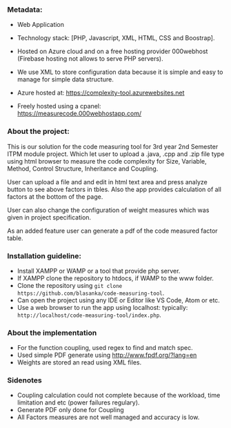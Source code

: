 ### Metadata:

- Web Application
- Technology stack: [PHP, Javascript, XML, HTML, CSS and Boostrap].
- Hosted on Azure cloud and on a free hosting provider 000webhost (Firebase hosting not allows to serve PHP servers).
- We use XML to store configuration data because it is simple and easy to manage for simple data structure.

- Azure hosted at: https://complexity-tool.azurewebsites.net
- Freely hosted using a cpanel: https://measurecode.000webhostapp.com/

### About the project:

This is our solution for the code measuring tool for 3rd year 2nd Semester ITPM module project. Which let
user to upload a .java, .cpp and .zip file type using html browser to measure the code complexity for
Size, Variable, Method, Control Structure, Inheritance and Coupling.

User can upload a file and and edit in html text area and press analyze button to see above factors in tbles. Also the app provides calculation of all factors at the bottom of the page.

User can also change the configuration of weight measures which was given in project specification.

As an added feature user can generate a pdf of the code measured factor table.

### Installation guideline:

- Install XAMPP or WAMP or a tool that provide php server.
- If XAMPP clone the repository to htdocs, if WAMP to the www folder.
- Clone the repository using `git clone https://github.com/blasanka/code-measuring-tool`.
- Can open the project using any IDE or Editor like VS Code, Atom or etc.
- Use a web browser to run the app using localhost: typically: `http://localhost/code-measuring-tool/index.php`.

### About the implementation

- For the function coupling, used regex to find and match spec.
- Used simple PDF generate using http://www.fpdf.org/?lang=en
- Weights are stored an read using XML files.

### Sidenotes

- Coupling calculation could not complete because of the workload, time limitation and etc (power failures regulary).
- Generate PDF only done for Coupling
- All Factors measures are not well managed and accuracy is low.
